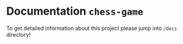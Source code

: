 # Documentation `chess-game`

To get detailed information about this project please jump into `/docs` directory!


